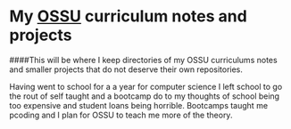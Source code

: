 # My [OSSU](https://github.com/open-source-society/computer-science) curriculum notes and projects
####This will be where I keep directories of my OSSU curriculums notes and smaller projects that do not deserve their own repositories.

Having went to school for a a year for computer science I left school to go the rout of self taught and a bootcamp do to my thoughts of school being too expensive and student loans being horrible. Bootcamps taught me pcoding and I plan for OSSU to teach me more of the theory.
